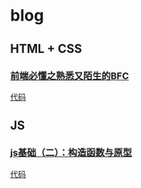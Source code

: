 # blog

## HTML + CSS

### [前端必懂之熟悉又陌生的BFC](https://segmentfault.com/a/1190000018739115)
[代码](https://github.com/qietuniu/blog/tree/master/BFC)


## JS

### [js基础（二）：构造函数与原型](https://segmentfault.com/a/1190000018755450)
[代码](https://github.com/qietuniu/blog/tree/master/CAP)
